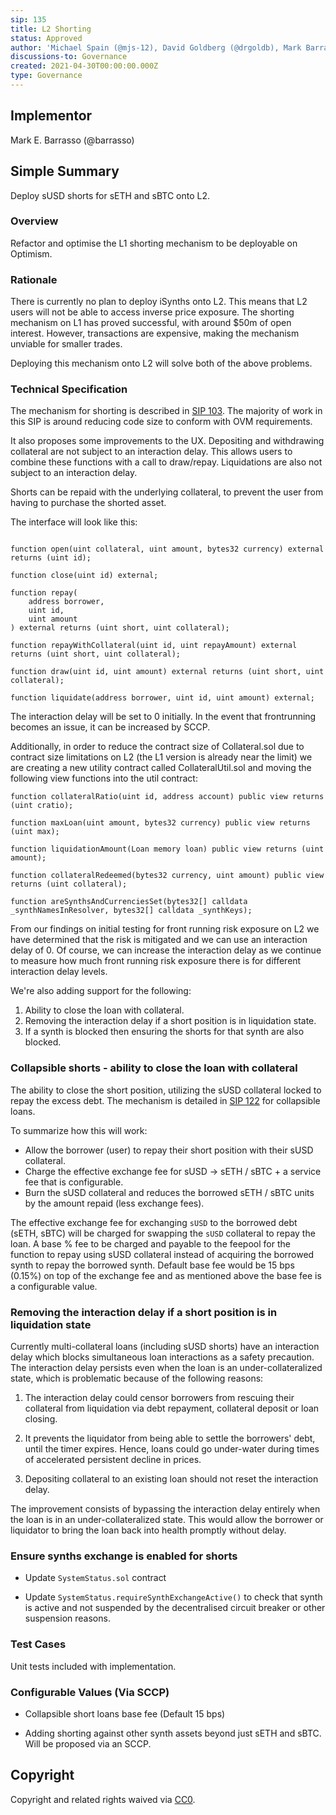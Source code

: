 ```yaml
---
sip: 135
title: L2 Shorting
status: Approved
author: 'Michael Spain (@mjs-12), David Goldberg (@drgoldb), Mark Barrasso (@barrasso)'
discussions-to: Governance
created: 2021-04-30T00:00:00.000Z
type: Governance
---
```


## Implementor

Mark E. Barrasso (@barrasso)

## Simple Summary

Deploy sUSD shorts for sETH and sBTC onto L2.

### Overview

Refactor and optimise the L1 shorting mechanism to be deployable on Optimism.

### Rationale

There is currently no plan to deploy iSynths onto L2. This means that L2 users will not be able to access inverse price exposure. The shorting mechanism on L1 has proved successful, with around $50m of open interest. However, transactions are expensive, making the mechanism unviable for smaller trades.

Deploying this mechanism onto L2 will solve both of the above problems.

### Technical Specification

The mechanism for shorting is described in [SIP 103](https://sips.synthetix.io/sips/sip-103). The majority of work in this SIP is around reducing code size to conform with OVM requirements.

It also proposes some improvements to the UX. Depositing and withdrawing collateral are not subject to an interaction delay. This allows users to combine these functions with a call to draw/repay. Liquidations are also not subject to an interaction delay.

Shorts can be repaid with the underlying collateral, to prevent the user from having to purchase the shorted asset.

The interface will look like this:

```solidity

function open(uint collateral, uint amount, bytes32 currency) external returns (uint id);

function close(uint id) external;

function repay(
    address borrower,
    uint id,
    uint amount
) external returns (uint short, uint collateral);

function repayWithCollateral(uint id, uint repayAmount) external returns (uint short, uint collateral);

function draw(uint id, uint amount) external returns (uint short, uint collateral);

function liquidate(address borrower, uint id, uint amount) external;

```

The interaction delay will be set to 0 initially. In the event that frontrunning becomes an issue, it can be increased by SCCP.

Additionally, in order to reduce the contract size of Collateral.sol due to contract size limitations on L2 (the L1 version is already near the limit) we are creating a new utility contract called CollateralUtil.sol and moving the following view functions into the util contract:

```solidity
function collateralRatio(uint id, address account) public view returns (uint cratio);

function maxLoan(uint amount, bytes32 currency) public view returns (uint max);

function liquidationAmount(Loan memory loan) public view returns (uint amount);

function collateralRedeemed(bytes32 currency, uint amount) public view returns (uint collateral);

function areSynthsAndCurrenciesSet(bytes32[] calldata _synthNamesInResolver, bytes32[] calldata _synthKeys);

```

From our findings on initial testing for front running risk exposure on L2 we have determined that the risk is mitigated and we can use an interaction delay of 0. Of course, we can increase the interaction delay as we continue to measure how much front running risk exposure there is for different interaction delay levels.

We're also adding support for the following:

1. Ability to close the loan with collateral.
2. Removing the interaction delay if a short position is in liquidation state.
3. If a synth is blocked then ensuring the shorts for that synth are also blocked.

### Collapsible shorts - ability to close the loan with collateral

The ability to close the short position, utilizing the sUSD collateral locked to repay the excess debt. The mechanism is detailed in [SIP 122](https://sips.synthetix.io/sips/sip-122) for collapsible loans.

To summarize how this will work:

- Allow the borrower (user) to repay their short position with their sUSD collateral. 
- Charge the effective exchange fee for sUSD -> sETH / sBTC   + a service fee that is configurable.
- Burn the sUSD collateral and reduces the borrowed sETH / sBTC units by the amount repaid (less exchange fees).

The effective exchange fee for exchanging `sUSD` to the borrowed debt (sETH, sBTC) will be charged for swapping the `sUSD` collateral to repay the loan. A base % fee to be charged and payable to the feepool for the function to repay using sUSD collateral instead of acquiring the borrowed synth to repay the borrowed synth. Default base fee would be 15 bps (0.15%) on top of the exchange fee and as mentioned above the base fee is a configurable value.

### Removing the interaction delay if a short position is in liquidation state

Currently multi-collateral loans (including sUSD shorts) have an interaction delay which blocks simultaneous loan interactions as a safety precaution. The interaction delay persists even when the loan is an under-collateralized state, which is problematic because of the following reasons:

1) The interaction delay could censor borrowers from rescuing their collateral from liquidation via debt repayment, collateral deposit  or loan closing.

2) It prevents the liquidator from being able to settle the borrowers' debt, until the timer expires. Hence, loans could go under-water during times of accelerated persistent decline in prices.

3) Depositing collateral to an existing loan should not reset the interaction delay.

The improvement consists of bypassing the interaction delay entirely when the loan is in an under-collateralized state. This would allow the borrower or liquidator to bring the loan back into health promptly without delay.


### Ensure synths exchange is enabled for shorts ###

- Update `SystemStatus.sol` contract

- Update `SystemStatus.requireSynthExchangeActive()` to check that synth is active and not suspended by the decentralised circuit breaker or other suspension reasons.
### Test Cases

Unit tests included with implementation.

### Configurable Values (Via SCCP)

- Collapsible short loans base fee (Default 15 bps)

- Adding shorting against other synth assets beyond just sETH and sBTC. Will be proposed via an SCCP.

## Copyright

Copyright and related rights waived via [CC0](https://creativecommons.org/publicdomain/zero/1.0/).
